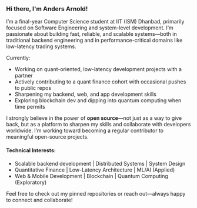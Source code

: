 ### Hi there, I'm Anders Arnold!

I’m a final-year Computer Science student at IIT (ISM) Dhanbad, primarily focused on Software Engineering and system-level development. I’m passionate about building fast, reliable, and scalable systems—both in traditional backend engineering and in performance-critical domains like low-latency trading systems.

Currently:
- Working on quant-oriented, low-latency development projects with a partner
- Actively contributing to a quant finance cohort with occasional pushes to public repos
- Sharpening my backend, web, and app development skills
- Exploring blockchain dev and dipping into quantum computing when time permits

I strongly believe in the power of **open source**—not just as a way to give back, but as a platform to sharpen my skills and collaborate with developers worldwide. I’m working toward becoming a regular contributor to meaningful open-source projects.

#### Technical Interests:
- Scalable backend development | Distributed Systems | System Design
- Quantitative Finance | Low-Latency Architecture | ML/AI (Applied)
- Web & Mobile Development | Blockchain | Quantum Computing (Exploratory)

Feel free to check out my pinned repositories or reach out—always happy to connect and collaborate!
